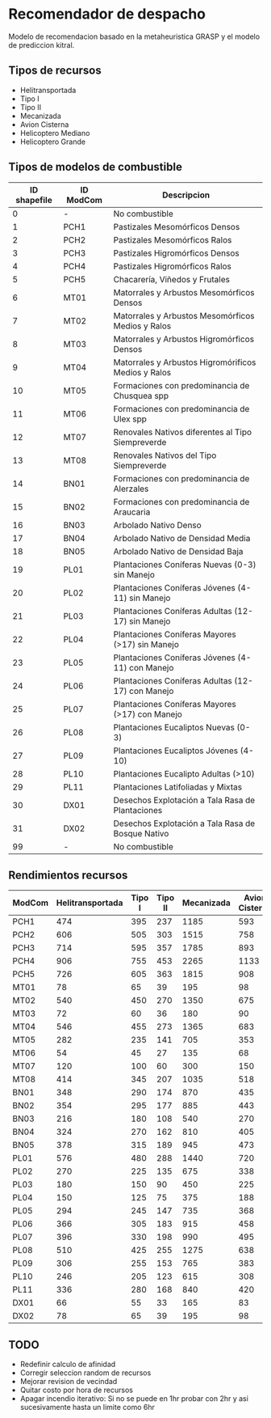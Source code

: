 # Recomendador de despacho
Modelo de recomendacion basado en la metaheuristica GRASP y el modelo de prediccion kitral.

## Tipos de recursos
- Helitransportada
- Tipo I
- Tipo II
- Mecanizada
- Avion Cisterna
- Helicoptero Mediano
- Helicoptero Grande

## Tipos de modelos de combustible
| ID shapefile | ID ModCom | Descripcion                                         |
|--------------|-----------|-----------------------------------------------------|
| 0            |  -        | No combustible                                      |
| 1            |  PCH1     | Pastizales Mesomórficos Densos                      |
| 2            |  PCH2     | Pastizales Mesomórficos Ralos                       |
| 3            |  PCH3     | Pastizales Higromórficos Densos                     |
| 4            |  PCH4     | Pastizales Higromórficos Ralos                      |
| 5            |  PCH5     | Chacarería, Viñedos y Frutales                      |
| 6            |  MT01     | Matorrales y Arbustos Mesomórficos Densos           |
| 7            |  MT02     | Matorrales y Arbustos Mesomórficos Medios y Ralos   |
| 8            |  MT03     | Matorrales y Arbustos Higromórficos Densos          |
| 9            |  MT04     | Matorrales y Arbustos Higromórificos Medios y Ralos |
| 10           |  MT05     | Formaciones con predominancia de Chusquea spp       |
| 11           |  MT06     | Formaciones con predominancia de Ulex spp           |
| 12           |  MT07     | Renovales Nativos diferentes al Tipo Siempreverde   |
| 13           |  MT08     | Renovales Nativos del Tipo Siempreverde             |
| 14           |  BN01     | Formaciones con predominancia de Alerzales          |
| 15           |  BN02     | Formaciones con predominancia de Araucaria          |
| 16           |  BN03     | Arbolado Nativo Denso                               |
| 17           |  BN04     | Arbolado Nativo de Densidad Media                   |
| 18           |  BN05     | Arbolado Nativo de Densidad Baja                    |
| 19           |  PL01     | Plantaciones Coníferas Nuevas (0-3) sin Manejo      |
| 20           |  PL02     | Plantaciones Coníferas Jóvenes (4-11) sin Manejo    |
| 21           |  PL03     | Plantaciones Coníferas Adultas (12-17) sin Manejo   |
| 22           |  PL04     | Plantaciones Coníferas Mayores (>17) sin Manejo     |
| 23           |  PL05     | Plantaciones Coníferas Jóvenes (4-11) con Manejo    |
| 24           |  PL06     | Plantaciones Coníferas Adultas (12-17) con Manejo   |
| 25           |  PL07     | Plantaciones Coníferas Mayores (>17) con Manejo     |
| 26           |  PL08     | Plantaciones Eucaliptos Nuevas (0-3)                |
| 27           |  PL09     | Plantaciones Eucaliptos Jóvenes (4-10)              |
| 28           |  PL10     | Plantaciones Eucalipto Adultas (>10)                |
| 29           |  PL11     | Plantaciones Latifoliadas y Mixtas                  |
| 30           |  DX01     | Desechos Explotación a Tala Rasa de Plantaciones    |
| 31           |  DX02     | Desechos Explotación a Tala Rasa de Bosque Nativo   |
| 99           |  -        | No combustible                                      |

## Rendimientos recursos
| ModCom | Helitransportada | Tipo I | Tipo II | Mecanizada | Avion Cisterna | Helicoptero Mediano | Helicoptero Grande |
|--------|------------------|--------|---------|------------|----------------|---------------------|--------------------|
| PCH1   | 474              | 395    | 237     | 1185       | 593            | 198                 | 790                |
| PCH2   | 606              | 505    | 303     | 1515       | 758            | 253                 | 1010               |
| PCH3   | 714              | 595    | 357     | 1785       | 893            | 298                 | 1190               |
| PCH4   | 906              | 755    | 453     | 2265       | 1133           | 378                 | 1510               |
| PCH5   | 726              | 605    | 363     | 1815       | 908            | 303                 | 1210               |
| MT01   | 78               | 65     | 39      | 195        | 98             | 33                  | 130                |
| MT02   | 540              | 450    | 270     | 1350       | 675            | 225                 | 900                |
| MT03   | 72               | 60     | 36      | 180        | 90             | 30                  | 120                |
| MT04   | 546              | 455    | 273     | 1365       | 683            | 228                 | 910                |
| MT05   | 282              | 235    | 141     | 705        | 353            | 118                 | 470                |
| MT06   | 54               | 45     | 27      | 135        | 68             | 23                  | 90                 |
| MT07   | 120              | 100    | 60      | 300        | 150            | 50                  | 200                |
| MT08   | 414              | 345    | 207     | 1035       | 518            | 173                 | 690                |
| BN01   | 348              | 290    | 174     | 870        | 435            | 145                 | 580                |
| BN02   | 354              | 295    | 177     | 885        | 443            | 148                 | 590                |
| BN03   | 216              | 180    | 108     | 540        | 270            | 90                  | 360                |
| BN04   | 324              | 270    | 162     | 810        | 405            | 135                 | 540                |
| BN05   | 378              | 315    | 189     | 945        | 473            | 158                 | 630                |
| PL01   | 576              | 480    | 288     | 1440       | 720            | 240                 | 960                |
| PL02   | 270              | 225    | 135     | 675        | 338            | 113                 | 450                |
| PL03   | 180              | 150    | 90      | 450        | 225            | 75                  | 300                |
| PL04   | 150              | 125    | 75      | 375        | 188            | 63                  | 250                |
| PL05   | 294              | 245    | 147     | 735        | 368            | 123                 | 490                |
| PL06   | 366              | 305    | 183     | 915        | 458            | 153                 | 610                |
| PL07   | 396              | 330    | 198     | 990        | 495            | 165                 | 660                |
| PL08   | 510              | 425    | 255     | 1275       | 638            | 213                 | 850                |
| PL09   | 306              | 255    | 153     | 765        | 383            | 128                 | 510                |
| PL10   | 246              | 205    | 123     | 615        | 308            | 103                 | 410                |
| PL11   | 336              | 280    | 168     | 840        | 420            | 140                 | 560                |
| DX01   | 66               | 55     | 33      | 165        | 83             | 28                  | 110                |
| DX02   | 78               | 65     | 39      | 195        | 98             | 33                  | 130                |

## TODO
- Redefinir calculo de afinidad
- Corregir seleccion random de recursos
- Mejorar revision de vecindad
- Quitar costo por hora de recursos
- Apagar incendio iterativo: Si no se puede en 1hr probar con 2hr y asi sucesivamente hasta un limite como 6hr
